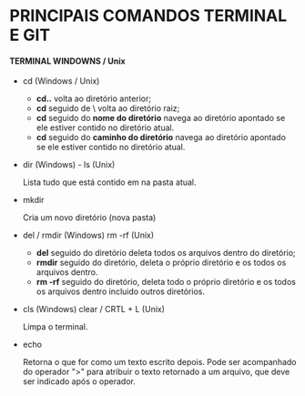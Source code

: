 # PRINCIPAIS COMANDOS TERMINAL E GIT

#### TERMINAL WINDOWNS / Unix
* cd (Windows / Unix)

    - **cd..**  volta ao diretório anterior;
    - **cd** seguido de \ volta ao diretório raiz;
    - **cd** seguido do **nome do diretório** navega ao diretório apontado se ele estiver contido no diretório atual.
    - **cd** seguido do **caminho do diretório** navega ao diretório apontado se ele estiver contido no diretório atual.
* dir (Windows) - ls (Unix)

    Lista tudo que está contido em na pasta atual.
* mkdir

    Cria um novo diretório (nova pasta)
* del / rmdir (Windows) rm -rf (Unix)

    - **del** seguido do diretório deleta todos os arquivos dentro do diretório;
    - **rmdir** seguido do diretório, deleta o próprio diretório e os todos os arquivos dentro.
    - **rm -rf** seguido do diretório, deleta todo o próprio diretório e os todos os arquivos dentro incluido outros diretórios.
* cls (Windows) clear / CRTL + L (Unix)

    Limpa o terminal.
* echo
    
    Retorna o que for como um texto escrito depois. Pode ser acompanhado do operador ">" para atribuir o texto retornado a um arquivo, que deve ser indicado após o operador.
